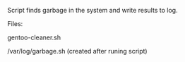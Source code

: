 Script finds garbage in the system and write results to log.

Files:

gentoo-cleaner.sh

/var/log/garbage.sh (created after runing script)
